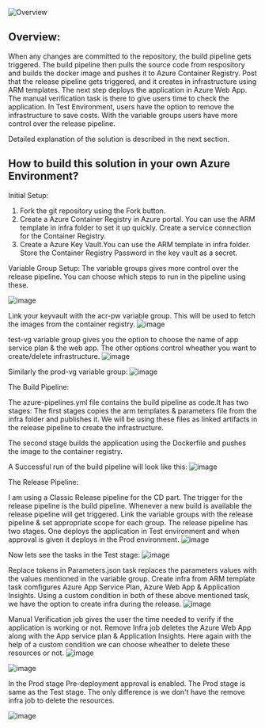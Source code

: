 ![Overview](https://user-images.githubusercontent.com/105546276/169155611-4735b63b-d896-44ca-a847-9c2c52f42b83.png)


Overview: 
-------------------------------------------------------------------------------

When any changes are committed to the repository, the build pipeline gets triggered. The build pipeline then pulls the source code from respository and builds the docker image and pushes it to Azure Container Registry.
Post that the release pipeline gets triggered, and it creates in infrastructure using ARM templates. The next step deploys the application in Azure Web App.
The manual verification task is there to give users time to check the application.
In Test Environment, users have the option to remove the infrastructure to save costs.
With the variable groups users have more control over the release pipeline.

Detailed explanation of the solution is described in the next section.


How to build this solution in your own Azure Environment?
-------------------------------------------------------------------------------------------

Initial Setup:
1. Fork the git repository using the Fork button.
2. Create a Azure Container Registry in Azure portal. You can use the ARM template in infra folder to set it up quickly. Create a service connection for the Container Registry.
3. Create a Azure Key Vault.You can use the ARM template in infra folder. Store the Container Registry Password in the key vault as a secret.

Variable Group Setup:
The variable groups gives more control over the release pipeline. You can choose which steps to run in the pipeline using these.

![image](https://user-images.githubusercontent.com/105546276/169161411-a3c50058-1047-4d10-9ace-d9ef33a80d32.png)

Link your keyvault with the acr-pw variable group. This will be used to fetch the images from the container registry.
![image](https://user-images.githubusercontent.com/105546276/169161742-0ed0c238-6767-4a9e-b326-d1e944e74d20.png)

test-vg variable group gives you the option to choose the name of app service plan & the web app. The other options control wheather you want to create/delete infrastructure.
![image](https://user-images.githubusercontent.com/105546276/169161875-b749326c-0025-4067-93d7-f96d7bcf7722.png)

Similarly the prod-vg variable group:
![image](https://user-images.githubusercontent.com/105546276/169162263-ac4b50ec-9e91-4f7b-b5c6-24edc667f5f4.png)


The Build Pipeline:

The azure-pipelines.yml file contains the build pipeline as code.It has two stages:
The first stages copies the arm templates & parameters file from the infra folder and publishes it. We will be using these files as linked artifacts in the release pipeline to create the infrastructure.

The second stage builds the application using the Dockerfile and pushes the image to the container registry.

A Successful run of the build pipeline will look like this:
![image](https://user-images.githubusercontent.com/105546276/169163708-fb389525-7951-4dbd-a643-d8541e42597a.png)

The Release Pipeline:

I am using a Classic Release pipeline for the CD part. The trigger for the release pipeline is the build pipeline. Whenever a new build is available the release pipeline will get triggered. 
Link the variable groups with the release pipeline & set appropriate scope for each group.
The release pipeline has two stages. One deploys the application in Test environment and when approval is given it deploys in the Prod environment.
![image](https://user-images.githubusercontent.com/105546276/169165172-e362abc7-ec95-4178-8772-d97b3316a2b2.png)

Now lets see the tasks in the Test stage:
![image](https://user-images.githubusercontent.com/105546276/169165311-b0e61d69-607e-4fb5-aa1f-647cd3da00e1.png)

Replace tokens in Parameters.json task replaces the parameters values with the values mentioned in the variable group.
Create infra from ARM template task comfigures Azure App Service Plan, Azure Web App & Application Insights.
Using a custom condition in both of these above mentioned task, we have the option to create infra during the release.
![image](https://user-images.githubusercontent.com/105546276/169166162-fbf7e160-8f14-4de9-bfc2-b4c20d5725f1.png)

Manual Verification job gives the user the time needed to verify if the application is working or not.
Remove Infra job deletes the Azure Web App along with the App service plan & Application Insights. Here again with the help of a custom condition we can choose wheather to delete these resources or not.
![image](https://user-images.githubusercontent.com/105546276/169166868-38a4ed5c-4b5f-44bd-9b46-3070bd9cfff3.png)

![image](https://user-images.githubusercontent.com/105546276/169167102-af22cb27-90c9-43c1-b0ac-d439db39b7cb.png)

In the Prod stage Pre-deployment approval is enabled. The Prod stage is same as the Test stage. The only difference is we don't have the remove infra job to delete the resources.

![image](https://user-images.githubusercontent.com/105546276/169167686-8420c6fb-2673-4ab2-b354-fb1d0523d9b8.png)


